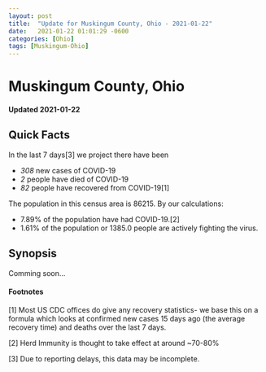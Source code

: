 ```yaml
---
layout: post
title:  "Update for Muskingum County, Ohio - 2021-01-22"
date:   2021-01-22 01:01:29 -0600
categories: [Ohio]
tags: [Muskingum-Ohio]
---
```


# Muskingum County, Ohio
#### Updated 2021-01-22

## Quick Facts

In the last 7 days[3] we project there have been
- *308* new cases of COVID-19
- *2* people have died of COVID-19
- *82* people have recovered from COVID-19[1]

The population in this census area is 86215. By our calculations:
- 7.89% of the population have had COVID-19.[2]
- 1.61% of the population or 1385.0 people are actively fighting the virus.

## Synopsis

Comming soon...


#### Footnotes

[1] Most US CDC offices do give any recovery statistics- we base this on a formula which looks at confirmed new cases
15 days ago (the average recovery time) and deaths over the last 7 days.

[2] Herd Immunity is thought to take effect at around ~70-80%

[3] Due to reporting delays, this data may be incomplete.
 
    